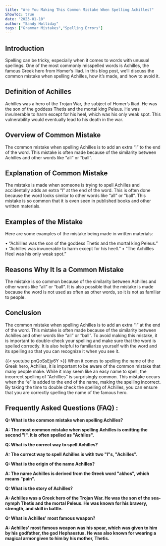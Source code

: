 ```yaml
---
title: "Are You Making This Common Mistake When Spelling Achilles?"
ShowToc: true 
date: "2023-01-10"
author: "Sandy Holliday" 
tags: ["Grammar Mistakes","Spelling Errors"]
---
```

## Introduction 

Spelling can be tricky, especially when it comes to words with unusual spellings. One of the most commonly misspelled words is Achilles, the famous Greek hero from Homer’s Iliad. In this blog post, we’ll discuss the common mistake when spelling Achilles, how it’s made, and how to avoid it.

## Definition of Achilles

Achilles was a hero of the Trojan War, the subject of Homer’s Iliad. He was the son of the goddess Thetis and the mortal king Peleus. He was invulnerable to harm except for his heel, which was his only weak spot. This vulnerability would eventually lead to his death in the war.

## Overview of Common Mistake

The common mistake when spelling Achilles is to add an extra “l” to the end of the word. This mistake is often made because of the similarity between Achilles and other words like “all” or “ball”.

## Explanation of Common Mistake

The mistake is made when someone is trying to spell Achilles and accidentally adds an extra “l” at the end of the word. This is often done because the word looks similar to other words like “all” or “ball”. This mistake is so common that it is even seen in published books and other written materials.

## Examples of the Mistake

Here are some examples of the mistake being made in written materials:

• “Achillles was the son of the goddess Thetis and the mortal king Peleus.”
• “Achilles was invunerable to harm except for his heell.”
• “The Achillles Heel was his only weak spot.”

## Reasons Why It Is a Common Mistake

The mistake is so common because of the similarity between Achilles and other words like “all” or “ball”. It is also possible that the mistake is made because the word is not used as often as other words, so it is not as familiar to people.

## Conclusion

The common mistake when spelling Achilles is to add an extra “l” at the end of the word. This mistake is often made because of the similarity between Achilles and other words like “all” or “ball”. To avoid making this mistake, it is important to double-check your spelling and make sure that the word is spelled correctly. It is also helpful to familiarize yourself with the word and its spelling so that you can recognize it when you see it.

{{< youtube pnQoSsEjy6Y >}} 
When it comes to spelling the name of the Greek hero, Achilles, it is important to be aware of the common mistake that many people make. While it may seem like an easy name to spell, the incorrect spelling of “Achillies” is surprisingly common. This mistake occurs when the “e” is added to the end of the name, making the spelling incorrect. By taking the time to double check the spelling of Achilles, you can ensure that you are correctly spelling the name of the famous hero.

## Frequently Asked Questions (FAQ) :
**Q: What is the common mistake when spelling Achilles?**

**A: The most common mistake when spelling Achilles is omitting the second "l". It is often spelled as "Achiles".**

**Q: What is the correct way to spell Achilles?**

**A: The correct way to spell Achilles is with two "l"s, "Achilles".**

**Q: What is the origin of the name Achilles?**

**A: The name Achilles is derived from the Greek word "akhos", which means "pain".**

**Q: What is the story of Achilles?**

**A: Achilles was a Greek hero of the Trojan War. He was the son of the sea-nymph Thetis and the mortal Peleus. He was known for his bravery, strength, and skill in battle.**

**Q: What is Achilles' most famous weapon?**

**A: Achilles' most famous weapon was his spear, which was given to him by his godfather, the god Hephaestus. He was also known for wearing a magical armor given to him by his mother, Thetis.**





